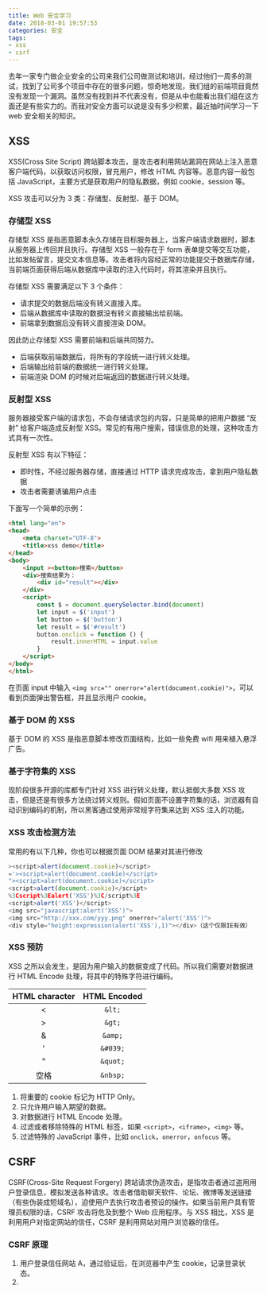```yaml
---
title: Web 安全学习
date: 2018-03-01 19:57:53
categories: 安全
tags:
- xss
- csrf
---
```


去年一家专门做企业安全的公司来我们公司做测试和培训，经过他们一周多的测试，找到了公司多个项目中存在的很多问题，惊奇地发现，我们组的前端项目竟然没有发现一个漏洞。虽然没有找到并不代表没有，但是从中也能看出我们组在这方面还是有些实力的。而我对安全方面可以说是没有多少积累，最近抽时间学习一下 web 安全相关的知识。

## XSS

XSS(Cross Site Script) 跨站脚本攻击，是攻击者利用网站漏洞在网站上注入恶意客户端代码，以获取访问权限，冒充用户，修改 HTML 内容等。恶意内容一般包括 JavaScript，主要方式是获取用户的隐私数据，例如 cookie，session 等。

XSS 攻击可以分为 3 类：存储型、反射型、基于 DOM。

### 存储型 XSS

存储型 XSS 是指恶意脚本永久存储在目标服务器上，当客户端请求数据时，脚本从服务器上传回并且执行。存储型 XSS 一般存在于 form 表单提交等交互功能，比如发帖留言，提交文本信息等。攻击者将内容经正常的功能提交于数据库存储，当前端页面获得后端从数据库中读取的注入代码时，将其渲染并且执行。

存储型 XSS 需要满足以下 3 个条件：

- 请求提交的数据后端没有转义直接入库。
- 后端从数据库中读取的数据没有转义直接输出给前端。
- 前端拿到数据后没有转义直接渲染 DOM。

因此防止存储型 XSS 需要前端和后端共同努力。

- 后端获取前端数据后，将所有的字段统一进行转义处理。
- 后端输出给前端的数据统一进行转义处理。
- 前端渲染 DOM 的时候对后端返回的数据进行转义处理。

### 反射型 XSS 

服务器接受客户端的请求包，不会存储请求包的内容，只是简单的把用户数据 “反射” 给客户端造成反射型 XSS。常见的有用户搜索，错误信息的处理，这种攻击方式具有一次性。

反射型 XSS 有以下特征：

- 即时性，不经过服务器存储，直接通过 HTTP 请求完成攻击，拿到用户隐私数据
- 攻击者需要诱骗用户点击

下面写一个简单的示例：

```html
<html lang="en">
<head>
    <meta charset="UTF-8">
    <title>xss demo</title>
</head>
<body>
    <input ><button>搜索</button>
    <div>搜索结果为： 
        <div id="result"></div>
    </div>
    <script>
        const $ = document.querySelector.bind(document)
        let input = $('input')
        let button = $('button')
        let result = $('#result')
        button.onclick = function () {
            result.innerHTML = input.value
        }
    </script>
</body>
</html>
```

在页面 input 中输入 `<img src="" onerror="alert(document.cookie)">`，可以看到页面弹出警告框，并且显示用户 cookie。

### 基于 DOM 的 XSS

基于 DOM 的 XSS 是指恶意脚本修改页面结构，比如一些免费 wifi 用来植入悬浮广告。

### 基于字符集的 XSS

现阶段很多开源的库都专门针对 XSS 进行转义处理，默认抵御大多数 XSS 攻击，但是还是有很多方法绕过转义规则。假如页面不设置字符集的话，浏览器有自动识别编码的机制，所以黑客通过使用非常规字符集来达到 XSS 注入的功能。

### XSS 攻击检测方法

常用的有以下几种，你也可以根据页面 DOM 结果对其进行修改

```javascript
><script>alert(document.cookie)</script>
='><script>alert(document.cookie)</script>
"><script>alert(document.cookie)</script>
<script>alert(document.cookie)</script>
%3Cscript%3Ealert('XSS')%3C/script%3E
<script>alert('XSS')</script>
<img src="javascript:alert('XSS')">
<img src="http://xxx.com/yyy.png" onerror="alert('XSS')">
<div style="height:expression(alert('XSS'),1)"></div>（这个仅限IE有效）
```

### XSS 预防

XSS 之所以会发生，是因为用户输入的数据变成了代码。所以我们需要对数据进行 HTML Encode 处理，将其中的特殊字符进行编码。

| HTML character | HTML Encoded |
|:-:| :-: |
| < | `&lt;`|
| > | `&gt;` |
| & | `&amp;` |
| ' | `&#039;` |
| " | `&quot;` |
| 空格 | `&nbsp;` |

1. 将重要的 cookie 标记为 HTTP Only。
2. 只允许用户输入期望的数据。
3. 对数据进行 HTML Encode 处理。
4. 过滤或者移除特殊的 HTML 标签，如果 `<script>`，`<iframe>`，`<img>` 等。
5. 过滤特殊的 JavaScript 事件，比如 `onclick`，`onerror`，`onfocus` 等。


## CSRF 

CSRF(Cross-Site Request Forgery) 跨站请求伪造攻击，是指攻击者通过盗用用户登录信息，模拟发送各种请求。攻击者借助聊天软件、论坛、微博等发送链接（有些伪装成短域名），迫使用户去执行攻击者预设的操作。如果当前用户具有管理员权限的话，CSRF 攻击将危及到整个 Web 应用程序。与 XSS 相比，XSS 是利用用户对指定网站的信任，CSRF 是利用网站对用户浏览器的信任。

### CSRF 原理

1. 用户登录信任网站 A，通过验证后，在浏览器中产生 cookie，记录登录状态。
2. 



